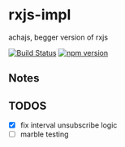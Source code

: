 # rxjs-impl

achajs, begger version of rxjs

[![Build Status](https://travis-ci.com/githubxiaowen/rxjs-impl.svg?branch=master)](https://travis-ci.com/githubxiaowen/rxjs-impl)
[![npm version](https://badge.fury.io/js/acha.svg)](https://badge.fury.io/js/acha)
## Notes


## TODOS

- [x] fix interval unsubscribe logic
- [ ] marble testing

